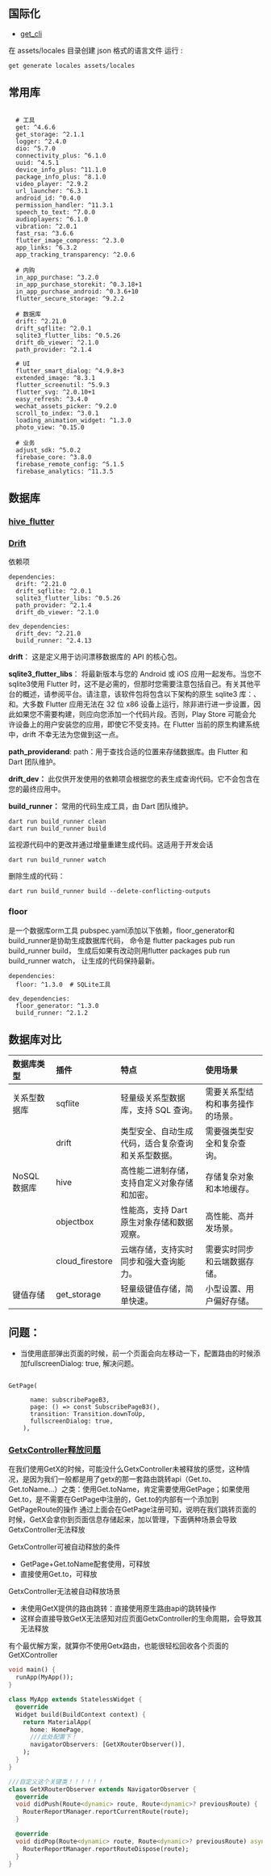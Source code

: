 ## 国际化

* [get_cli](https://github.com/jonataslaw/get_cli/blob/master/README-zh_CN.md)

在 assets/locales 目录创建 json 格式的语言文件 运行 :

```
get generate locales assets/locales
```

## 常用库

```

  # 工具
  get: ^4.6.6
  get_storage: ^2.1.1
  logger: ^2.4.0
  dio: ^5.7.0
  connectivity_plus: ^6.1.0
  uuid: ^4.5.1
  device_info_plus: ^11.1.0
  package_info_plus: ^8.1.0
  video_player: ^2.9.2
  url_launcher: ^6.3.1
  android_id: ^0.4.0
  permission_handler: ^11.3.1
  speech_to_text: ^7.0.0
  audioplayers: ^6.1.0
  vibration: ^2.0.1
  fast_rsa: ^3.6.6
  flutter_image_compress: ^2.3.0
  app_links: ^6.3.2
  app_tracking_transparency: ^2.0.6

  # 内购
  in_app_purchase: ^3.2.0
  in_app_purchase_storekit: ^0.3.18+1
  in_app_purchase_android: ^0.3.6+10
  flutter_secure_storage: ^9.2.2

  # 数据库
  drift: ^2.21.0
  drift_sqflite: ^2.0.1
  sqlite3_flutter_libs: ^0.5.26
  drift_db_viewer: ^2.1.0
  path_provider: ^2.1.4

  # UI
  flutter_smart_dialog: ^4.9.8+3
  extended_image: ^8.3.1
  flutter_screenutil: ^5.9.3
  flutter_svg: ^2.0.10+1
  easy_refresh: ^3.4.0
  wechat_assets_picker: ^9.2.0
  scroll_to_index: ^3.0.1
  loading_animation_widget: ^1.3.0
  photo_view: ^0.15.0

  # 业务
  adjust_sdk: ^5.0.2
  firebase_core: ^3.8.0
  firebase_remote_config: ^5.1.5
  firebase_analytics: ^11.3.5
```

## 数据库

### [hive_flutter](https://hivedb.dev/#/)

### [Drift](https://drift.simonbinder.eu/docs/getting-started/)

依赖项

```
dependencies:
  drift: ^2.21.0
  drift_sqflite: ^2.0.1
  sqlite3_flutter_libs: ^0.5.26
  path_provider: ^2.1.4
  drift_db_viewer: ^2.1.0

dev_dependencies:
  drift_dev: ^2.21.0
  build_runner: ^2.4.13

```

**drift**：
这是定义用于访问漂移数据库的 API 的核心包。

**sqlite3_flutter_libs**：
将最新版本与您的 Android 或 iOS 应用一起发布。当您不sqlite3使用 Flutter 时，这不是必需的，但那时您需要注意包括自己。有关其他平台的概述，请参阅平台。请注意，该软件包将包含以下架构的原生 sqlite3 库：、和。大多数 Flutter 应用无法在 32 位 x86 设备上运行，除非进行进一步设置，因此如果您不需要构建，则应向您添加一个代码片段。否则，Play Store 可能会允许设备上的用户安装您的应用，即使它不受支持。在 Flutter 当前的原生构建系统中，drift 不幸无法为您做到这一点。

**path_providerand**:
path：用于查找合适的位置来存储数据库。由 Flutter 和 Dart 团队维护。

**drift_dev：**
此仅供开发使用的依赖项会根据您的表生成查询代码。它不会包含在您的最终应用中。

**build_runner：**
常用的代码生成工具，由 Dart 团队维护。

```
dart run build_runner clean
dart run build_runner build
```

监视源代码中的更改并通过增量重建生成代码。这适用于开发会话

```
dart run build_runner watch   
```

删除生成的代码：

```
dart run build_runner build --delete-conflicting-outputs
```

### floor

是一个数据库orm工具 pubspec.yaml添加以下依赖，floor_generator和build_runner是协助生成数据库代码，
命令是 flutter packages pub run build_runner build，
生成后如果有改动则用flutter packages pub run build_runner watch，
让生成的代码保持最新。

```
dependencies:
  floor: ^1.3.0  # SQLite工具

dev_dependencies:
  floor_generator: ^1.3.0
  build_runner: ^2.1.2
```

## 数据库对比

| 数据库类型   |      插件      |  特点 | 使用场景
|:----------|:-------------|:------|:------|
关系型数据库 |	sqflite	|轻量级关系型数据库，支持 SQL 查询。|	需要关系型结构和事务操作的场景。
||drift|	类型安全、自动生成代码，适合复杂查询和关系型数据。	|需要强类型安全和复杂查询。
NoSQL 数据库	|hive|	高性能二进制存储，支持自定义对象存储和加密。|	存储复杂对象和本地缓存。
||objectbox|	性能高，支持 Dart 原生对象存储和数据观察。|	高性能、高并发场景。
||cloud_firestore|	云端存储，支持实时同步和强大查询能力。	|需要实时同步和云端数据存储。
|键值存储|	get_storage|	轻量级键值存储，简单快速。|	小型设置、用户偏好存储。

## 问题：

* 当使用底部弹出页面的时候，前一个页面会向左移动一下，配置路由的时候添加fullscreenDialog: true, 解决问题。

```

GetPage(

      name: subscribePageB3,
      page: () => const SubscribePageB3(),
      transition: Transition.downToUp,
      fullscreenDialog: true,
    ),

```

### [GetxController释放问题](https://juejin.cn/post/7005003323753365517)

在我们使用GetX的时候，可能没什么GetxController未被释放的感觉，这种情况，是因为我们一般都是用了getx的那一套路由跳转api（Get.to、Get.toName...）之类：使用Get.toName，肯定需要使用GetPage；如果使用Get.to，是不需要在GetPage中注册的，Get.to的内部有一个添加到GetPageRoute的操作
通过上面会在GetPage注册可知，说明在我们跳转页面的时候，GetX会拿你到页面信息存储起来，加以管理，下面俩种场景会导致GetxController无法释放

GetxController可被自动释放的条件
* GetPage+Get.toName配套使用，可释放
* 直接使用Get.to，可释放

GetxController无法被自动释放场景
* 未使用GetX提供的路由跳转：直接使用原生路由api的跳转操作
* 这样会直接导致GetX无法感知对应页面GetxController的生命周期，会导致其无法释放

有个最优解方案，就算你不使用Getx路由，也能很轻松回收各个页面的GetXController

```dart
void main() {
  runApp(MyApp());
}

class MyApp extends StatelessWidget {
  @override
  Widget build(BuildContext context) {
    return MaterialApp(
      home: HomePage,
      ///此处配置下！
      navigatorObservers: [GetXRouterObserver()],
    );
  }
}

///自定义这个关键类！！！！！！
class GetXRouterObserver extends NavigatorObserver {
  @override
  void didPush(Route<dynamic> route, Route<dynamic>? previousRoute) {
    RouterReportManager.reportCurrentRoute(route);
  }

  @override
  void didPop(Route<dynamic> route, Route<dynamic>? previousRoute) async {
    RouterReportManager.reportRouteDispose(route);
  }
}

```
